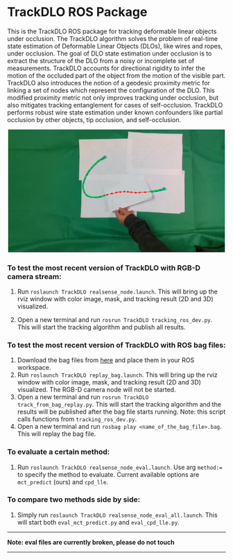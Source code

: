# TrackDLO ROS Package

This is the TrackDLO ROS package for tracking deformable linear objects under occlusion. The TrackDLO algorithm solves the problem of real-time state estimation of Deformable Linear Objects (DLOs), like wires and ropes, under occlusion. The goal of DLO state estimation under occlusion is to extract the structure of the DLO from a noisy or incomplete set of measurements. TrackDLO accounts for directional rigidity to infer the motion of the occluded part of the object from the motion of the visible part. TrackDLO also introduces the notion of a geodesic proximity metric for linking a set of nodes which represent the configuration of the DLO. This modified proximity metric not only improves tracking under occlusion, but also mitigates tracking entanglement for cases of self-occlusion. TrackDLO performs robust wire state estimation under known confounders like partial occlusion by other objects, tip occlusion, and self-occlusion.

<p align="center">
  <img src="images/ours.png" width="500" title="hover text">
</p>

### To test the most recent version of TrackDLO with RGB-D camera stream:

1. Run ```roslaunch TrackDLO realsense_node.launch```. This will bring up the rviz window with color image, mask, and tracking result (2D and 3D) visualized.

2. Open a new terminal and run ```rosrun TrackDLO tracking_ros_dev.py```. This will start the tracking algorithm and publish all results.

### To test the most recent version of TrackDLO with ROS bag files:

1. Download the bag files from [here](https://drive.google.com/drive/folders/1AwMXysdzRQLz7w8umj66rrKa-Bh0XlVJ?usp=share_link) and place them in your ROS workspace.
2. Run ```roslaunch TrackDLO replay_bag.launch```. This will bring up the rviz window with color image, mask, and tracking result (2D and 3D) visualized. The RGB-D camera node will not be started.
3. Open a new terminal and run ```rosrun TrackDLO track_from_bag_replay.py```. This will start the tracking algorithm and the results will be published after the bag file starts running. Note: this script calls functions from ```tracking_ros_dev.py```.
4. Open a new terminal and run ```rosbag play <name_of_the_bag_file>.bag```. This will replay the bag file.

### To evaluate a certain method:

1. Run ```roslaunch TrackDLO realsense_node_eval.launch```. Use arg ```method:=``` to specify the method to evaluate. Current available options are ```mct_predict``` (ours) and ```cpd_lle```.

### To compare two methods side by side:

1. Simply run ```roslaunch TrackDLO realsense_node_eval_all.launch```. This will start both ```eval_mct_predict.py``` and ```eval_cpd_lle.py```.

***********

**Note: eval files are currently broken, please do not touch**

***********
